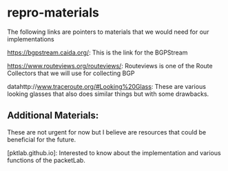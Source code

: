 # repro-materials
The following links are pointers to materials that we would need for our implementations

https://bgpstream.caida.org/: This is the link for the BGPStream

https://www.routeviews.org/routeviews/: Routeviews is one of the Route Collectors that we will use for collecting BGP

datahttp://www.traceroute.org/#Looking%20Glass: These are various looking glasses that also does similar things but with some drawbacks.


## Additional Materials: 
These are not urgent for now but I believe are resources that could be beneficial for the future.

[pktlab.github.io]: Interested to know about the implementation and various functions of the packetLab.

